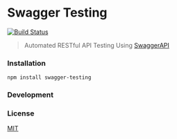 # Swagger Testing

[![Build Status](https://travis-ci.org/apigee-127/swagger-testing.svg?branch=master)](https://travis-ci.org/apigee-127/swagger-testing)

> Automated RESTful API Testing Using [SwaggerAPI](http://swagger.io)

### Installation
```
npm install swagger-testing
```

### Development


### License

[MIT](./LICENSE)

